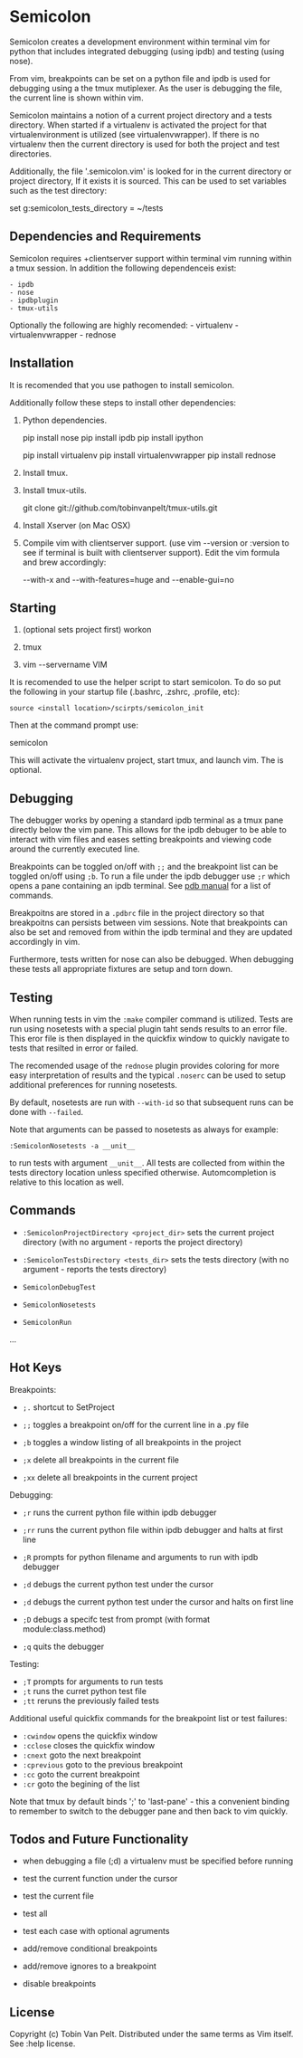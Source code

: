 Semicolon
=========

Semicolon creates a development environment within terminal vim for python that
includes integrated debugging (using ipdb) and testing (using nose).

From vim, breakpoints can be set on a python file and ipdb is used for
debugging using a the tmux mutiplexer.  As the user is debugging the file, the
current line is shown within vim.

Semicolon maintains a notion of a current project directory and a tests
directory.  When started if a virtualenv is activated the project for that
virtualenvironment is utilized (see virtualenvwrapper).  If there is no
virtualenv then the current directory is used for both the project and test
directories.

Additionally, the file '.semicolon.vim' is looked for in the current directory
or project directory,  If it exists it is sourced.  This can be used to set
variables such as the test directory:

set g:semicolon_tests_directory = ~/tests


Dependencies and Requirements
-----------------------------
Semicolon requires +clientserver support within terminal vim running within a
tmux session.  In addition the following dependenceis exist: 
    
    - ipdb
    - nose
    - ipdbplugin
    - tmux-utils
                                   
Optionally the following are highly recomended:
    - virtualenv
    - virtualenvwrapper
    - rednose


Installation
------------
It is recomended that you use pathogen to install semicolon.

Additionally follow these steps to install other dependencies:

1. Python dependencies.

    pip install nose
    pip install ipdb
    pip install ipython

    pip install virtualenv
    pip install virtualenvwrapper
    pip install rednose

2. Install tmux.

3. Install tmux-utils.

    git clone git://github.com/tobinvanpelt/tmux-utils.git

4. Install Xserver (on Mac OSX)

5. Compile vim with clientserver support. (use vim --version or :version to see
   if terminal is built with clientserver support). Edit the vim formula and brew
   accordingly:

    --with-x and --with-features=huge and --enable-gui=no


Starting
--------

1. (optional sets project first) workon <project>

2. tmux

3. vim --servername VIM

It is recomended to use the helper script to start semicolon.  To do so put the
following in your startup file (.bashrc, .zshrc, .profile, etc):

    source <install location>/scirpts/semicolon_init 

Then at the command prompt use:

   semicolon <virtualenv project>

This will activate the virtualenv project, start tmux, and launch vim.  The
<virtualenv project> is optional.


Debugging
---------

The debugger works by opening a standard ipdb terminal as a tmux pane directly
below the vim pane.  This allows for the ipdb debuger to be able to interact
with vim files and eases setting breakpoints and viewing code around the
currently executed line.

Breakpoints can be toggled on/off with `;;` and the breakpoint list can be
toggled on/off using `;b`.  To run a file under the ipdb debugger use `;r`
which opens a pane containing an ipdb terminal. See [pdb
manual](http://docs.python.org/2/library/pdb.html) for a list of commands.

Breakpoitns are stored in a `.pdbrc` file in the project directory so that
breakpoitns can persists between vim sessions. Note that breakpoints can also
be set and removed from within the ipdb terminal and they are updated
accordingly in vim. 

Furthermore, tests written for nose can also be debugged.  When debugging these
tests all appropriate fixtures are setup and torn down.


Testing
-------

When running tests in vim the `:make` compiler command is utilized.  Tests are
run using nosetests with a special plugin taht sends results to an error file.
This eror file is then displayed in the quickfix window to quickly navigate to
tests that resilted in error or failed.

The recomended usage of the `rednose` plugin provides coloring for more easy
interpretation of results and the typical `.noserc` can be used to setup
additional preferences for running nosetests.

By default, nosetests are run with `--with-id` so that subsequent runs can be
done with `--failed`.

Note that arguments can be passed to nosetests as always for example:

    :SemicolonNosetests -a __unit__

to run tests with argument `__unit__`.  All tests are collected from within the
tests directory location unless specified otherwise.  Automcompletion is
relative to this location as well.


Commands
------------
- `:SemicolonProjectDirectory <project_dir>` sets the current project directory
(with no argument - reports the project directory)

- `:SemicolonTestsDirectory <tests_dir>` sets the tests directory
(with no argument - reports the tests directory)

- `SemicolonDebugTest`

- `SemicolonNosetests`

- `SemicolonRun`

...

Hot Keys
--------

Breakpoints:

- `;.` shortcut to SetProject

- `;;`  toggles a breakpoint on/off for the current line in a .py file
- `;b`  toggles a window listing of all breakpoints in the project 
- `;x`  delete all breakpoints in the current file
- `;xx` delete all breakpoints in the current project


Debugging:

- `;r`   runs the current python file within ipdb debugger
- `;rr`  runs the current python file within ipdb debugger and halts at first
  line
- `;R`   prompts for python filename and arguments to run with ipdb debugger 

- `;d`  debugs the current python test under the cursor
- `;d`  debugs the current python test under the cursor and halts on first line
- `;D`  debugs a specifc test from prompt (with format module:class.method)

- `;q`  quits the debugger


Testing:

- `;T`  prompts for arguments to run tests
- `;t`  runs the curret python test file
- `;tt` reruns the previously failed tests


Additional useful quickfix commands for the breakpoint list or test failures:

- `:cwindow` opens the quickfix window
- `:cclose` closes the quickfix window
- `:cnext` goto the next breakpoint
- `:cprevious` goto to the previous breakpoint
- `:cc` goto the current breakpoint
- `:cr` goto the begining of the list

    
Note that tmux by default binds ';' to 'last-pane' - this a convenient binding
to remember to switch to the debugger pane and then back to vim quickly.


Todos and Future Functionality
------------------------------

- when debugging a file (;d) a virtualenv must be specified before running 

- test the current function under the cursor
- test the current file
- test all
- test each case with optional agruments


- add/remove conditional breakpoints
- add/remove ignores to a breakpoint
- disable breakpoints


License
-------
Copyright (c) Tobin Van Pelt. Distributed under the same terms as Vim itself.
See :help license.
